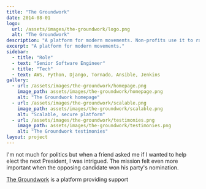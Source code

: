 ```yaml
---
title: "The Groundwork"
date: 2014-08-01
logo:
  url: /assets/images/the-groundwork/logo.png
  alt: "The Groundwork"
description: "A platform for modern movements. Non-profits use it to raise money, host events and collect data. It played a key role in Hillary Clinton's 2016 Presidential campaign."
excerpt: "A platform for modern movements."
sidebar:
  - title: "Role"
  - text: "Senior Software Engineer"
  - title: "Tech"
  - text: AWS, Python, Django, Tornado, Ansible, Jenkins
gallery:
  - url: /assets/images/the-groundwork/homepage.png
    image_path: assets/images/the-groundwork/homepage.png
    alt: "The Groundwork homepage"
  - url: /assets/images/the-groundwork/scalable.png
    image_path: assets/images/the-groundwork/scalable.png
    alt: "Scalable, secure platform"
  - url: /assets/images/the-groundwork/testimonies.png
    image_path: assets/images/the-groundwork/testimonies.png
    alt: "The Groundwork testimonies"
layout: project
---
```

<p>
    I'm not much for politics but when a friend asked me if I wanted to help elect the next President, I was intrigued. The mission felt even more important when the opposing candidate won his party's nomination.
</p>

<p>
    <a href="https://thegroundwork.com" rel="external">The Groundwork</a> is a platform providing support 
</p>
